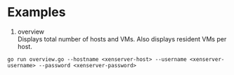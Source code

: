 # Examples

1. overview\
Displays total number of hosts and VMs. Also displays resident VMs per host.

`
go run overview.go --hostname <xenserver-host> --username <xenserver-username> --password <xenserver-password>
`